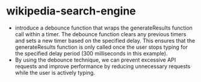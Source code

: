# wikipedia-search-engine

* introduce a debounce function that wraps the generateResults function call within a timer. The debounce function clears any previous timers and sets a new timer based on the specified delay. This ensures that the generateResults function is only called once the user stops typing for the specified delay period (300 milliseconds in this example).
* By using the debounce technique, we can prevent excessive API requests and improve performance by reducing unnecessary requests while the user is actively typing.
